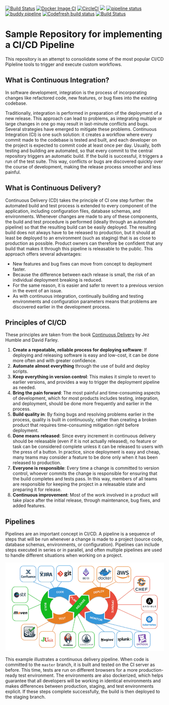[![Build Status](https://app.travis-ci.com/dhomane/ci-cd-pipeline.svg?branch=master)](https://app.travis-ci.com/dhomane/ci-cd-pipeline)  [![Docker Image CI](https://github.com/dhomane/ci-cd-pipeline/actions/workflows/docker-image.yml/badge.svg?branch=master)](https://github.com/dhomane/ci-cd-pipeline/actions/workflows/docker-image.yml)  [![CircleCI](https://circleci.com/gh/dhomane/ci-cd-pipeline/tree/master.svg?style=svg)](https://circleci.com/gh/dhomane/ci-cd-pipeline/tree/master)  ![](https://codebuild.us-east-1.amazonaws.com/badges?uuid=eyJlbmNyeXB0ZWREYXRhIjoiaGdkQ3IyWk8rdjg2WUVlMTJ3N3FQZk85aVB0eGM0R2x3OEJ3U1FrVEs5OTNUUVlrVURDajkxZW1xMzkrRzVFOTNlZFp4V0IxSkkrMTM1V05kT1Y0NlhjPSIsIml2UGFyYW1ldGVyU3BlYyI6ImgyVGMvQXpwY1JSOWl1VG4iLCJtYXRlcmlhbFNldFNlcmlhbCI6MX0%3D&branch=main)  [![pipeline status](https://gitlab.com/dhomane/ci-cd-pipeline/badges/master/pipeline.svg)](https://gitlab.com/dhomane/ci-cd-pipeline/-/commits/master)  [![buddy pipeline](https://app.buddy.works/dhomane/ci-cd-pipeline/pipelines/pipeline/385802/badge.svg?token=25080b42f7bc1405d7ce384db120d5994267c5120df44a0f4258765949a65658 "buddy pipeline")](https://app.buddy.works/dhomane/ci-cd-pipeline/pipelines/pipeline/385802)  [![Codefresh build status]( https://g.codefresh.io/api/badges/pipeline/dhomane/CI%2FCD%20Project%2Fci-cd-pipeline-new?type=cf-1&key=eyJhbGciOiJIUzI1NiJ9.NjEyMWMyYThiNzk0Zjc3YTEwYmJkMzg0.z73WSEI7fc4Pq-UO6acfTfzsD3nb5HX9xVqcCKlvLlo)]( https://g.codefresh.io/pipelines/edit/new/builds?id=6259668e05842aa7befb029b&pipeline=ci-cd-pipeline-new&projects=CI%2FCD%20Project&projectId=6252f6f0402b89a050cefdc7)  [![Build Status](https://dhomane.semaphoreci.com/badges/ci-cd-pipeline/branches/master.svg)](https://dhomane.semaphoreci.com/projects/ci-cd-pipeline)


# Sample Repository for implementing a CI/CD Pipeline

This repository is an attempt to consolidate some of the most popular CI/CD Pipleline tools to trigger and execute custom workflows.

## What is Continuous Integration?

In software development, integration is the process of incorporating changes like refactored code, new features, or bug fixes into the existing codebase.

Traditionally, integration is performed in preparation of the deployment of a new release. This approach can lead to problems, as integrating multiple or large changes in one go may result in last-minute conflicts and bugs. Several strategies have emerged to mitigate these problems. Continuous Integration (CI) is one such solution: it creates a workflow where every commit made to the codebase is tested and built, and each developer on the project is expected to commit code at least once per day. Usually, both testing and building are automated, so that every commit to the central repository triggers an automatic build. If the build is successful, it triggers a run of the test suite. This way, conflicts or bugs are discovered quickly over the course of development, making the release process smoother and less painful.

## What is Continuous Delivery?

Continuous Delivery (CD) takes the principle of CI one step further: the automated build and test process is extended to every component of the application, including configuration files, database schemas, and environments. Whenever changes are made to any of these components, the build and test procedure is performed (ideally through an automated pipeline) so that the resulting build can be easily deployed. The resulting build does not always have to be released to production, but it should at least be deployed to an environment (such as staging) that is as close to production as possible. Product owners can therefore be confident that any build that makes it through this pipeline is releasable to the public. This approach offers several advantages:

  - New features and bug fixes can move from concept to deployment faster.
  - Because the difference between each release is small, the risk of an individual deployment breaking is reduced.
  - For the same reason, it is easier and safer to revert to a previous version in the event of an issue.
  - As with continuous integration, continually building and testing environments and configuration parameters means that problems are discovered earlier in the development process.

## Principles of CI/CD

These principles are taken from the book [Continuous Delivery](http://www.informit.com/store/continuous-delivery-reliable-software-releases-through-9780321601919) by Jez Humble and David Farley.

1.  **Create a repeatable, reliable process for deploying software**: If deploying and releasing software is easy and low-cost, it can be done more often and with greater confidence.
2.  **Automate almost everything** through the use of build and deploy scripts.
3.  **Keep everything in version control**: This makes it simple to revert to earlier versions, and provides a way to trigger the deployment pipeline as needed.
4.  **Bring the pain forward**: The most painful and time-consuming aspects of development, which for most products includes testing, integration, and deployment, should be done more frequently and earlier in the process.
5.  **Build quality in**: By fixing bugs and resolving problems earlier in the process, quality is built in continuously, rather than creating a broken product that requires time-consuming mitigation right before deployment.
6.  **Done means released**: Since every increment in continuous delivery should be releasable (even if it is not actually released), no feature or task can be considered complete unless it can be released to users with the press of a button. In practice, since deployment is easy and cheap, many teams may consider a feature to be done only when it has been released to production.
7.  **Everyone is responsible**: Every time a change is committed to version control, whoever commits the change is responsible for ensuring that the build completes and tests pass. In this way, members of all teams are responsible for keeping the project in a releasable state and preparing it for release.
8.  **Continuous improvement**: Most of the work involved in a product will take place after the initial release, through maintenance, bug fixes, and added features.

## Pipelines

Pipelines are an important concept in CI/CD. A pipeline is a sequence of steps that will be run whenever a change is made to a project (source code, database schemas, environments, or configuration). Pipelines can include steps executed in series or in parallel, and often multiple pipelines are used to handle different situations when working on a project.

![CD Pipeline](ci-cd-pipeline.png "Most Popular CI/CD Tools.")

This example illustrates a continuous delivery pipeline. When code is committed to the `master` branch, it is built and tested on the CI server as before. This time, tests are run on different browsers for a more production-ready test environment. The environments are also dockerized, which helps guarantee that all developers will be working in identical environments and makes differences between production, staging, and test environments explicit. If these steps complete successfully, the build is then deployed to the staging branch.
